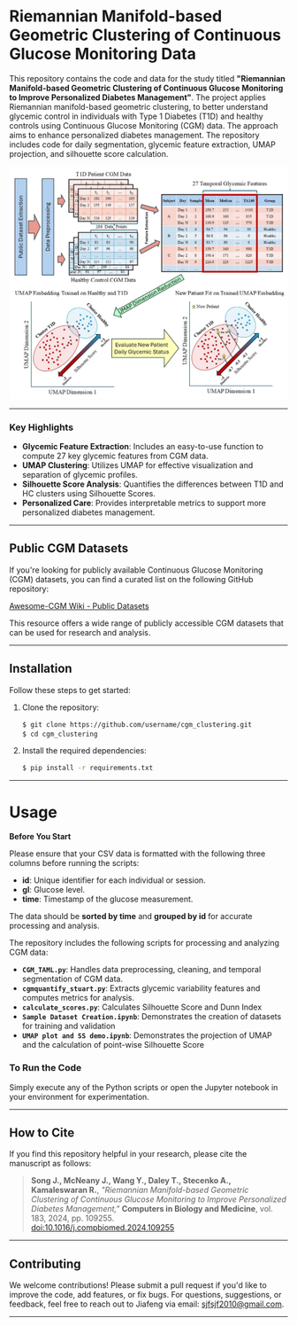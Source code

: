 # **Riemannian Manifold-based Geometric Clustering of Continuous Glucose Monitoring Data**

This repository contains the code and data for the study titled **"Riemannian Manifold-based Geometric Clustering of Continuous Glucose Monitoring to Improve Personalized Diabetes Management"**. The project applies Riemannian manifold-based geometric clustering, to better understand glycemic control in individuals with Type 1 Diabetes (T1D) and healthy controls using Continuous Glucose Monitoring (CGM) data. The approach aims to enhance personalized diabetes management. The repository includes code for daily segmentation, glycemic feature extraction, UMAP projection, and silhouette score calculation.

![Graphical Abstract](Graphical_Abstract.jpg)

---

### **Key Highlights**
- **Glycemic Feature Extraction**: Includes an easy-to-use function to compute 27 key glycemic features from CGM data.
- **UMAP Clustering**: Utilizes UMAP for effective visualization and separation of glycemic profiles.
- **Silhouette Score Analysis**: Quantifies the differences between T1D and HC clusters using Silhouette Scores.
- **Personalized Care**: Provides interpretable metrics to support more personalized diabetes management.

---

## **Public CGM Datasets**

If you're looking for publicly available Continuous Glucose Monitoring (CGM) datasets, you can find a curated list on the following GitHub repository:

[Awesome-CGM Wiki - Public Datasets](https://github.com/IrinaStatsLab/Awesome-CGM/wiki)

This resource offers a wide range of publicly accessible CGM datasets that can be used for research and analysis.

---

## **Installation**

Follow these steps to get started:

1. Clone the repository:
    ```bash
    $ git clone https://github.com/username/cgm_clustering.git
    $ cd cgm_clustering
    ```

2. Install the required dependencies:
    ```bash
    $ pip install -r requirements.txt
    ```

---

# **Usage**
**Before You Start**

Please ensure that your CSV data is formatted with the following three columns before running the scripts:

- **id**: Unique identifier for each individual or session.
- **gl**: Glucose level.
- **time**: Timestamp of the glucose measurement.

The data should be **sorted by time** and **grouped by id** for accurate processing and analysis.

The repository includes the following scripts for processing and analyzing CGM data:

- **`CGM_TAML.py`**: Handles data preprocessing, cleaning, and temporal segmentation of CGM data.
- **`cgmquantify_stuart.py`**: Extracts glycemic variability features and computes metrics for analysis.
- **`calculate_scores.py`**: Calculates Silhouette Score and Dunn Index
- **`Sample Dataset Creation.ipynb`**: Demonstrates the creation of datasets for training and validation
- **`UMAP plot and SS demo.ipynb`**: Demonstrates the projection of UMAP and the calculation of point-wise Silhouette Score


### **To Run the Code**
Simply execute any of the Python scripts or open the Jupyter notebook in your environment for experimentation.

---

## **How to Cite**

If you find this repository helpful in your research, please cite the manuscript as follows:

> **Song J., McNeany J., Wang Y., Daley T., Stecenko A., Kamaleswaran R.**, *"Riemannian Manifold-based Geometric Clustering of Continuous Glucose Monitoring to Improve Personalized Diabetes Management,"* **Computers in Biology and Medicine**, vol. 183, 2024, pp. 109255.  
> [doi:10.1016/j.compbiomed.2024.109255](https://doi.org/10.1016/j.compbiomed.2024.109255)

---

## **Contributing**

We welcome contributions! Please submit a pull request if you'd like to improve the code, add features, or fix bugs. For questions, suggestions, or feedback, feel free to reach out to Jiafeng via email: [sjfsjf2010@gmail.com](mailto:sjfsjf2010@gmail.com).

---



